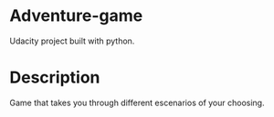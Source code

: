 # Adventure-game
Udacity project built with python.

# Description

Game that takes you through different escenarios of your choosing.
